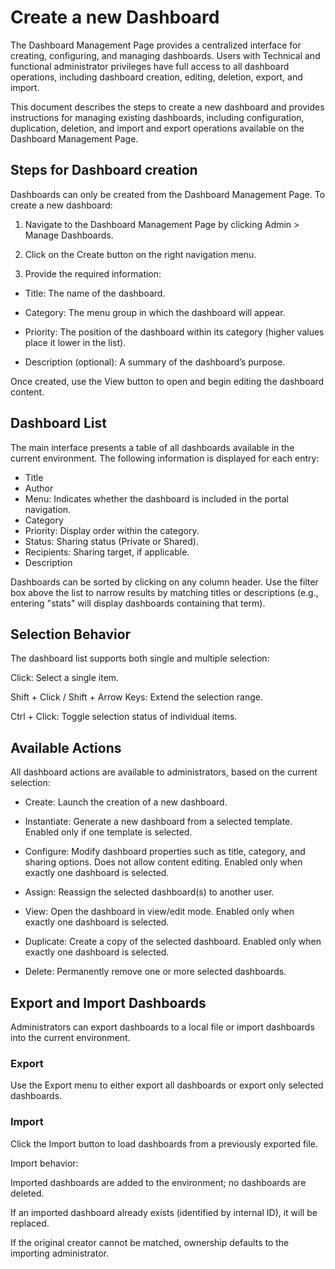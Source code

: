 # Create a new Dashboard 

The Dashboard Management Page provides a centralized interface for creating, configuring, and managing dashboards. Users with Technical and functional administrator privileges have full access to all dashboard operations, including dashboard creation, editing, deletion, export, and import.  
 
This document describes the steps to create a new dashboard and provides instructions for managing existing dashboards, including configuration, duplication, deletion, and import and export operations available on the Dashboard Management Page. 

## Steps for Dashboard creation  

Dashboards can only be created from the Dashboard Management Page. To create a new dashboard: 

1. Navigate to the Dashboard Management Page by clicking Admin > Manage Dashboards. 

2. Click on the Create button on the right navigation menu. 

3. Provide the required information: 

* Title: The name of the dashboard. 

* Category: The menu group in which the dashboard will appear. 

* Priority: The position of the dashboard within its category (higher values place it lower in the list). 

* Description (optional): A summary of the dashboard’s purpose. 

Once created, use the View button to open and begin editing the dashboard content. 

 
## Dashboard List 

The main interface presents a table of all dashboards available in the current environment. The following information is displayed for each entry: 

* Title
* Author
* Menu: Indicates whether the dashboard is included in the portal navigation.
* Category
* Priority: Display order within the category.
* Status: Sharing status (Private or Shared).
* Recipients: Sharing target, if applicable.
* Description 

Dashboards can be sorted by clicking on any column header. Use the filter box above the list to narrow results by matching titles or descriptions (e.g., entering "stats" will display dashboards containing that term). 

## Selection Behavior 

The dashboard list supports both single and multiple selection: 

Click: Select a single item. 

Shift + Click / Shift + Arrow Keys: Extend the selection range. 

Ctrl + Click: Toggle selection status of individual items. 

 

## Available Actions 

All dashboard actions are available to administrators, based on the current selection: 

* Create: Launch the creation of a new dashboard. 

* Instantiate: Generate a new dashboard from a selected template. Enabled only if one template is selected. 

* Configure: Modify dashboard properties such as title, category, and sharing options. Does not allow content editing. Enabled only when exactly one dashboard is selected. 

* Assign: Reassign the selected dashboard(s) to another user. 

* View: Open the dashboard in view/edit mode. Enabled only when exactly one dashboard is selected. 

* Duplicate: Create a copy of the selected dashboard. Enabled only when exactly one dashboard is selected. 

* Delete: Permanently remove one or more selected dashboards. 

 

## Export and Import Dashboards 

Administrators can export dashboards to a local file or import dashboards into the current environment. 

### Export 

Use the Export menu to either export all dashboards or export only selected dashboards. 

### Import 

Click the Import button to load dashboards from a previously exported file. 

Import behavior: 

Imported dashboards are added to the environment; no dashboards are deleted. 

If an imported dashboard already exists (identified by internal ID), it will be replaced. 

If the original creator cannot be matched, ownership defaults to the importing administrator. 

 
